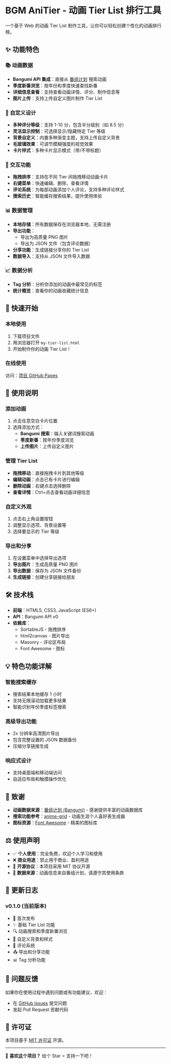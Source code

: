 # BGM AniTier - 动画 Tier List 排行工具

一个基于 Web 的动画 Tier List 制作工具，让你可以轻松创建个性化的动画排行榜。

## ✨ 功能特色

### 📚 动画数据

- **Bangumi API 集成**：直接从 [番组计划](https://bgm.tv/) 搜索动画
- **季度新番浏览**：按年份和季度快速查找新番
- **详细信息查看**：支持查看动画详情、评分、制作信息等
- **图片上传**：支持上传自定义图片制作 Tier List

### 🎨 自定义设计

- **多种评分等级**：支持 1-10 分，包含半分级别（如 8.5 分）
- **灵活显示控制**：可选择显示/隐藏特定 Tier 等级
- **背景自定义**：内置多种渐变主题，支持上传自定义背景
- **毛玻璃效果**：可调节模糊强度的视觉效果
- **卡片样式**：多种卡片显示模式（带/不带标题）

### 🔄 交互功能

- **拖拽排序**：支持在不同 Tier 间拖拽移动动画卡片
- **右键菜单**：快速编辑、删除、查看详情
- **评论系统**：为每部动画添加个人评论，支持多种评论样式
- **搜索历史**：智能缓存搜索结果，提升使用体验

### 📊 数据管理

- **本地存储**：所有数据保存在浏览器本地，无需注册
- **导出功能**：
  - 导出为高质量 PNG 图片
  - 导出为 JSON 文件（包含评论数据）
- **分享功能**：生成链接分享你的 Tier List
- **数据导入**：支持从 JSON 文件导入数据

### 📈 数据分析

- **Tag 分析**：分析你添加的动画中最常见的标签
- **统计概览**：查看你的动画收藏统计信息

## 🚀 快速开始

### 本地使用

1. 下载项目文件
2. 用浏览器打开 `my-tier-list.html`
3. 开始制作你的动画 Tier List！

### 在线使用

访问：[项目 GitHub Pages]() <!-- 你可以在这里添加实际的在线地址 -->

## 📖 使用说明

### 添加动画

1. 点击任意空白卡片位置
2. 选择添加方式：
   - **Bangumi 搜索**：输入关键词搜索动画
   - **季度新番**：按年份季度浏览
   - **上传图片**：上传自定义图片

### 管理 Tier List

- **拖拽移动**：直接拖拽卡片到其他等级
- **编辑动画**：点击已有卡片进行编辑
- **删除动画**：右键点击选择删除
- **查看详情**：Ctrl+点击查看动画详细信息

### 自定义外观

1. 点击右上角设置按钮
2. 调整显示选项、背景设置等
3. 选择要显示的 Tier 等级

### 导出和分享

1. 在设置菜单中选择导出选项
2. **导出图片**：生成高质量 PNG 图片
3. **导出数据**：保存为 JSON 文件备份
4. **生成链接**：创建分享链接给朋友

## 🛠️ 技术栈

- **前端**：HTML5, CSS3, JavaScript (ES6+)
- **API**：Bangumi API v0
- **依赖库**：
  - SortableJS - 拖拽排序
  - html2canvas - 图片导出
  - Masonry - 评论区布局
  - Font Awesome - 图标

## 💡 特色功能详解

### 智能搜索缓存

- 搜索结果本地缓存 1 小时
- 支持无限滚动加载更多结果
- 智能识别年份季度标签搜索

### 高级导出功能

- 2x 分辨率高清图片导出
- 包含完整设置的 JSON 数据备份
- 压缩分享链接生成

### 响应式设计

- 支持桌面端和移动端访问
- 自适应布局和触摸操作优化

## 🙏 致谢

- **动画数据来源**：[番组计划 (Bangumi)](https://bgm.tv/) - 感谢提供丰富的动画数据库
- **搜索功能参考**：[anime-grid](https://github.com/itorr/anime-grid) - 动画生涯个人喜好表生成器
- **图标资源**：[Font Awesome](https://fontawesome.com/) - 精美的图标库

## ⚖️ 使用声明

- ✅ **个人使用**：完全免费，欢迎个人学习和使用
- ❌ **商业用途**：禁止用于商业、盈利用途
- 📝 **开源协议**：本项目采用 MIT 协议开源
- 🔗 **数据来源**：动画信息来自番组计划，请遵守其使用条款

## 📝 更新日志

### v0.1.0 (当前版本)

- 🎉 首次发布
- ✨ 基础 Tier List 功能
- 🔍 动画搜索和季度新番浏览
- 🎨 自定义背景和样式
- 💬 评论系统
- 📤 导出和分享功能
- 📊 Tag 分析功能

## 🐛 问题反馈

如果你在使用过程中遇到问题或有功能建议，欢迎：

- 在 [GitHub Issues](https://github.com/ikemenrourou/BGM-AniTier/issues) 提交问题
- 发起 Pull Request 贡献代码

## 📄 许可证

本项目基于 [MIT 许可证](LICENSE) 开源。

---

💖 **喜欢这个项目？** 给个 Star ⭐ 支持一下吧！
